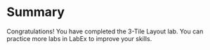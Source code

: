 # Summary

Congratulations! You have completed the 3-Tile Layout lab. You can practice more labs in LabEx to improve your skills.
